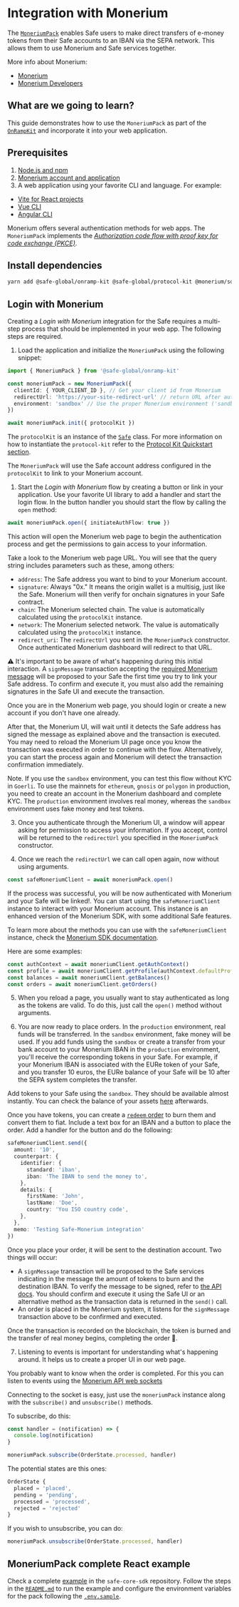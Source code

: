 # Integration with Monerium

The [`MoneriumPack`](https://github.com/safe-global/safe-core-sdk/tree/main/packages/onramp-kit/src/packs/monerium) enables Safe users to make direct transfers of e-money tokens from their Safe accounts to an IBAN via the SEPA network. This allows them to use Monerium and Safe services together.

More info about Monerium:

- [Monerium](https://monerium.com)
- [Monerium Developers](https://monerium.dev)

## What are we going to learn?

This guide demonstrates how to use the `MoneriumPack` as part of the [`OnRampKit`](https://github.com/safe-global/safe-core-sdk/tree/main/packages/onramp-kit) and incorporate it into your web application.

## Prerequisites

1. [Node.js and npm](https://docs.npmjs.com/downloading-and-installing-node-js-and-npm)
2. [Monerium account and application](https://monerium.dev/docs/getting-started/create-app)
3. A web application using your favorite CLI and language. For example:

- [Vite for React projects](https://vitejs.dev/guide/#scaffolding-your-first-vite-project)
- [Vue CLI](https://cli.vuejs.org/guide/creating-a-project.html#vue-create)
- [Angular CLI](https://angular.io/cli/new)

Monerium offers several authentication methods for web apps. The `MoneriumPack` implements the _[Authorization code flow with proof key for code exchange (PKCE)](https://monerium.dev/docs/api#authentication)_.

## Install dependencies

```bash
yarn add @safe-global/onramp-kit @safe-global/protocol-kit @monerium/sdk
```

## Login with Monerium

Creating a _Login with Monerium_ integration for the Safe requires a multi-step process that should be implemented in your web app. The following steps are required.

1. Load the application and initialize the `MoneriumPack` using the following snippet:

```typescript
import { MoneriumPack } from '@safe-global/onramp-kit'

const moneriumPack = new MoneriumPack({
  clientId: { YOUR_CLIENT_ID }, // Get your client id from Monerium
  redirectUrl: 'https://your-site-redirect-url' // return URL after authenticating in Monerium
  environment: 'sandbox' // Use the proper Monerium environment ('sandbox' | 'production')})
})

await moneriumPack.init({ protocolKit })
```

The `protocolKit` is an instance of the [`Safe`](https://github.com/safe-global/safe-core-sdk/blob/main/packages/protocol-kit/src/Safe.ts) class. For more information on how to instantiate the `protocol-kit` refer to the [Protocol Kit Quickstart section](../../protocol-kit.md).

The `MoneriumPack` will use the Safe account address configured in the `protocolKit` to link to your Monerium account.

1. Start the _Login with Monerium_ flow by creating a button or link in your application. Use your favorite UI library to add a handler and start the login flow. In the button handler you should start the flow by calling the `open` method:

```typescript
await moneriumPack.open({ initiateAuthFlow: true })
```

This action will open the Monerium web page to begin the authentication process and get the permissions to gain access to your information.

Take a look to the Monerium web page URL. You will see that the query string includes parameters such as these, among others:

- `address`: The Safe address you want to bind to your Monerium account.
- `signature`: Always "0x." It means the origin wallet is a multisig, just like the Safe. Monerium will then verify for onchain signatures in your Safe contract.
- `chain`: The Monerium selected chain. The value is automatically calculated using the `protocolKit` instance.
- `network`: The Monerium selected network. The value is automatically calculated using the `protocolKit` instance.
- `redirect_uri`: The `redirectUrl` you sent in the `MoneriumPack` constructor. Once authenticated Monerium dashboard will redirect to that URL.

⚠️ It's important to be aware of what's happening during this initial interaction. A `signMessage` transaction accepting the [required Monerium message](https://monerium.dev/api-docs#operation/auth) will be proposed to your Safe the first time you try to link your Safe address. To confirm and execute it, you must also add the remaining signatures in the Safe UI and execute the transaction.

Once you are in the Monerium web page, you should login or create a new account if you don't have one already.

After that, the Monerium UI, will wait until it detects the Safe address has signed the message as explained above and the transaction is executed. You may need to reload the Monerium UI page once you know the transaction was executed in order to continue with the flow. Alternatively, you can start the process again and Monerium will detect the transaction confirmation immediately.

Note. If you use the `sandbox` environment, you can test this flow without KYC in `Goerli`. To use the mainnets for `ethereum`, `gnosis` or `polygon` in production, you need to create an account in the Monerium dashboard and complete KYC. The `production` environment involves real money, whereas the `sandbox` environment uses fake money and test tokens.

3. Once you authenticate through the Monerium UI, a window will appear asking for permission to access your information. If you accept, control will be returned to the `redirectUrl` you specified in the `MoneriumPack` constructor.

4. Once we reach the `redirectUrl` we can call open again, now without using arguments.

```typescript
const safeMoneriumClient = await moneriumPack.open()
```

If the process was successful, you will be now authenticated with Monerium and your Safe will be linked!. You can start using the `safeMoneriumClient` instance to interact with your Monerium account. This instance is an enhanced version of the Monerium SDK, with some additional Safe features.

To learn more about the methods you can use with the `safeMoneriumClient` instance, check the [Monerium SDK documentation](https://monerium.dev/docs/sdk).

Here are some examples:

```typescript
const authContext = await moneriumClient.getAuthContext()
const profile = await moneriumClient.getProfile(authContext.defaultProfile)
const balances = await moneriumClient.getBalances()
const orders = await moneriumClient.getOrders()
```

5. When you reload a page, you usually want to stay authenticated as long as the tokens are valid. To do this, just call the `open()` method without arguments.

6. You are now ready to place orders. In the `production` environment, real funds will be transferred. In the `sandbox` environment, fake money will be used. If you add funds using the `sandbox` or create a transfer from your bank account to your Monerium IBAN in the `production` environment, you'll receive the corresponding tokens in your Safe. For example, if your Monerium IBAN is associated with the EURe token of your Safe, and you transfer 10 euros, the EURe balance of your Safe will be 10 after the SEPA system completes the transfer.

Add tokens to your Safe using the `sandbox`. They should be available almost instantly. You can check the balance of your assets [here](https://app.safe.global/balances) afterwards.

Once you have tokens, you can create a [`redeem` order](https://monerium.dev/api-docs#operation/post-orders) to burn them and convert them to fiat. Include a text box for an IBAN and a button to place the order. Add a handler for the button and do the following:

```typescript
safeMoneriumClient.send({
  amount: '10',
  counterpart: {
    identifier: {
      standard: 'iban',
      iban: 'The IBAN to send the money to',
    },
    details: {
      firstName: 'John',
      lastName: 'Doe',
      country: 'You ISO country code',
    },
  },
  memo: 'Testing Safe-Monerium integration'
})
```

Once you place your order, it will be sent to the destination account. Two things will occur:

- A `signMessage` transaction will be proposed to the Safe services indicating in the message the amount of tokens to burn and the destination IBAN. To verify the message to be signed, refer to [the API docs](https://monerium.dev/api-docs#operation/post-orders).
  You should confirm and execute it using the Safe UI or an alternative method as the transaction data is returned in the `send()` call.
- An order is placed in the Monerium system, it listens for the `signMessage` transaction above to be confirmed and executed.

Once the transaction is recorded on the blockchain, the token is burned and the transfer of real money begins, completing the order 🚀.

7. Listening to events is important for understanding what's happening around. It helps us to create a proper UI in our web page.

You probably want to know when the order is completed. For this you can listen to events using the [Monerium API web sockets](https://monerium.dev/api-docs#operation/profile-orders-notifications)

Connecting to the socket is easy, just use the `moneriumPack` instance along with the `subscribe()` and `unsubscribe()` methods. 

To subscribe, do this:

```typescript
const handler = (notification) => {
  console.log(notification)
}

moneriumPack.subscribe(OrderState.processed, handler)
```

The potential states are this ones:

```typescript
OrderState {
  placed = 'placed',
  pending = 'pending',
  processed = 'processed',
  rejected = 'rejected'
}
```

If you wish to unsubscribe, you can do:

```typescript
moneriumPack.unsubscribe(OrderState.processed, handler)
```

## MoneriumPack complete React example

Check a complete [example](https://github.com/safe-global/safe-core-sdk/blob/main/packages/onramp-kit/example/client) in the `safe-core-sdk` repository. Follow the steps in the [`README.md`](https://github.com/safe-global/safe-core-sdk/blob/main/packages/onramp-kit/example/client/README.md) to run the example and configure the environment variables for the pack following the [`.env.sample`](https://github.com/safe-global/safe-core-sdk/blob/main/packages/onramp-kit/example/client/.env.sample).
